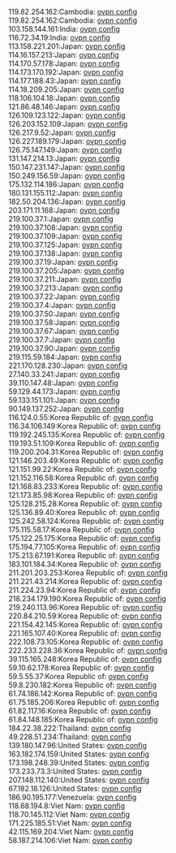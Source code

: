 119.82.254.162:Cambodia: [ovpn config](vpn/119_82_254_162.ovpn)  
119.82.254.162:Cambodia: [ovpn config](vpn/119_82_254_162.ovpn)  
103.158.144.161:India: [ovpn config](vpn/103_158_144_161.ovpn)  
116.72.34.19:India: [ovpn config](vpn/116_72_34_19.ovpn)  
113.158.221.201:Japan: [ovpn config](vpn/113_158_221_201.ovpn)  
114.16.157.213:Japan: [ovpn config](vpn/114_16_157_213.ovpn)  
114.170.57.178:Japan: [ovpn config](vpn/114_170_57_178.ovpn)  
114.173.170.192:Japan: [ovpn config](vpn/114_173_170_192.ovpn)  
114.177.188.43:Japan: [ovpn config](vpn/114_177_188_43.ovpn)  
114.18.209.205:Japan: [ovpn config](vpn/114_18_209_205.ovpn)  
118.106.104.18:Japan: [ovpn config](vpn/118_106_104_18.ovpn)  
121.86.48.146:Japan: [ovpn config](vpn/121_86_48_146.ovpn)  
126.109.123.122:Japan: [ovpn config](vpn/126_109_123_122.ovpn)  
126.203.152.109:Japan: [ovpn config](vpn/126_203_152_109.ovpn)  
126.217.9.52:Japan: [ovpn config](vpn/126_217_9_52.ovpn)  
126.227.189.179:Japan: [ovpn config](vpn/126_227_189_179.ovpn)  
126.75.147.149:Japan: [ovpn config](vpn/126_75_147_149.ovpn)  
131.147.214.13:Japan: [ovpn config](vpn/131_147_214_13.ovpn)  
150.147.231.147:Japan: [ovpn config](vpn/150_147_231_147.ovpn)  
150.249.156.59:Japan: [ovpn config](vpn/150_249_156_59.ovpn)  
175.132.114.186:Japan: [ovpn config](vpn/175_132_114_186.ovpn)  
180.131.155.112:Japan: [ovpn config](vpn/180_131_155_112.ovpn)  
182.50.204.136:Japan: [ovpn config](vpn/182_50_204_136.ovpn)  
203.171.11.168:Japan: [ovpn config](vpn/203_171_11_168.ovpn)  
219.100.37.1:Japan: [ovpn config](vpn/219_100_37_1.ovpn)  
219.100.37.108:Japan: [ovpn config](vpn/219_100_37_108.ovpn)  
219.100.37.109:Japan: [ovpn config](vpn/219_100_37_109.ovpn)  
219.100.37.125:Japan: [ovpn config](vpn/219_100_37_125.ovpn)  
219.100.37.138:Japan: [ovpn config](vpn/219_100_37_138.ovpn)  
219.100.37.19:Japan: [ovpn config](vpn/219_100_37_19.ovpn)  
219.100.37.205:Japan: [ovpn config](vpn/219_100_37_205.ovpn)  
219.100.37.211:Japan: [ovpn config](vpn/219_100_37_211.ovpn)  
219.100.37.213:Japan: [ovpn config](vpn/219_100_37_213.ovpn)  
219.100.37.22:Japan: [ovpn config](vpn/219_100_37_22.ovpn)  
219.100.37.4:Japan: [ovpn config](vpn/219_100_37_4.ovpn)  
219.100.37.50:Japan: [ovpn config](vpn/219_100_37_50.ovpn)  
219.100.37.58:Japan: [ovpn config](vpn/219_100_37_58.ovpn)  
219.100.37.67:Japan: [ovpn config](vpn/219_100_37_67.ovpn)  
219.100.37.7:Japan: [ovpn config](vpn/219_100_37_7.ovpn)  
219.100.37.90:Japan: [ovpn config](vpn/219_100_37_90.ovpn)  
219.115.59.184:Japan: [ovpn config](vpn/219_115_59_184.ovpn)  
221.170.128.230:Japan: [ovpn config](vpn/221_170_128_230.ovpn)  
27.140.33.241:Japan: [ovpn config](vpn/27_140_33_241.ovpn)  
39.110.147.48:Japan: [ovpn config](vpn/39_110_147_48.ovpn)  
59.129.44.173:Japan: [ovpn config](vpn/59_129_44_173.ovpn)  
59.133.151.101:Japan: [ovpn config](vpn/59_133_151_101.ovpn)  
90.149.137.252:Japan: [ovpn config](vpn/90_149_137_252.ovpn)  
116.124.0.55:Korea Republic of: [ovpn config](vpn/116_124_0_55.ovpn)  
116.34.106.149:Korea Republic of: [ovpn config](vpn/116_34_106_149.ovpn)  
119.192.245.135:Korea Republic of: [ovpn config](vpn/119_192_245_135.ovpn)  
119.193.51.109:Korea Republic of: [ovpn config](vpn/119_193_51_109.ovpn)  
119.200.204.31:Korea Republic of: [ovpn config](vpn/119_200_204_31.ovpn)  
121.146.203.49:Korea Republic of: [ovpn config](vpn/121_146_203_49.ovpn)  
121.151.99.22:Korea Republic of: [ovpn config](vpn/121_151_99_22.ovpn)  
121.152.116.58:Korea Republic of: [ovpn config](vpn/121_152_116_58.ovpn)  
121.168.83.233:Korea Republic of: [ovpn config](vpn/121_168_83_233.ovpn)  
121.173.85.98:Korea Republic of: [ovpn config](vpn/121_173_85_98.ovpn)  
125.128.215.28:Korea Republic of: [ovpn config](vpn/125_128_215_28.ovpn)  
125.136.89.40:Korea Republic of: [ovpn config](vpn/125_136_89_40.ovpn)  
125.242.58.124:Korea Republic of: [ovpn config](vpn/125_242_58_124.ovpn)  
175.115.58.17:Korea Republic of: [ovpn config](vpn/175_115_58_17.ovpn)  
175.122.25.175:Korea Republic of: [ovpn config](vpn/175_122_25_175.ovpn)  
175.194.77.105:Korea Republic of: [ovpn config](vpn/175_194_77_105.ovpn)  
175.213.67.191:Korea Republic of: [ovpn config](vpn/175_213_67_191.ovpn)  
183.101.184.34:Korea Republic of: [ovpn config](vpn/183_101_184_34.ovpn)  
211.201.203.253:Korea Republic of: [ovpn config](vpn/211_201_203_253.ovpn)  
211.221.43.214:Korea Republic of: [ovpn config](vpn/211_221_43_214.ovpn)  
211.224.23.94:Korea Republic of: [ovpn config](vpn/211_224_23_94.ovpn)  
218.234.179.190:Korea Republic of: [ovpn config](vpn/218_234_179_190.ovpn)  
219.240.113.96:Korea Republic of: [ovpn config](vpn/219_240_113_96.ovpn)  
220.84.210.59:Korea Republic of: [ovpn config](vpn/220_84_210_59.ovpn)  
221.154.42.145:Korea Republic of: [ovpn config](vpn/221_154_42_145.ovpn)  
221.165.107.40:Korea Republic of: [ovpn config](vpn/221_165_107_40.ovpn)  
222.108.73.105:Korea Republic of: [ovpn config](vpn/222_108_73_105.ovpn)  
222.233.228.36:Korea Republic of: [ovpn config](vpn/222_233_228_36.ovpn)  
39.115.165.248:Korea Republic of: [ovpn config](vpn/39_115_165_248.ovpn)  
59.10.62.178:Korea Republic of: [ovpn config](vpn/59_10_62_178.ovpn)  
59.5.55.37:Korea Republic of: [ovpn config](vpn/59_5_55_37.ovpn)  
59.8.230.182:Korea Republic of: [ovpn config](vpn/59_8_230_182.ovpn)  
61.74.186.142:Korea Republic of: [ovpn config](vpn/61_74_186_142.ovpn)  
61.75.185.206:Korea Republic of: [ovpn config](vpn/61_75_185_206.ovpn)  
61.82.117.16:Korea Republic of: [ovpn config](vpn/61_82_117_16.ovpn)  
61.84.148.185:Korea Republic of: [ovpn config](vpn/61_84_148_185.ovpn)  
184.22.38.222:Thailand: [ovpn config](vpn/184_22_38_222.ovpn)  
49.228.51.234:Thailand: [ovpn config](vpn/49_228_51_234.ovpn)  
139.180.147.96:United States: [ovpn config](vpn/139_180_147_96.ovpn)  
163.182.174.159:United States: [ovpn config](vpn/163_182_174_159.ovpn)  
173.198.248.39:United States: [ovpn config](vpn/173_198_248_39.ovpn)  
173.233.73.3:United States: [ovpn config](vpn/173_233_73_3.ovpn)  
207.148.112.140:United States: [ovpn config](vpn/207_148_112_140.ovpn)  
67.182.18.126:United States: [ovpn config](vpn/67_182_18_126.ovpn)  
186.90.195.177:Venezuela: [ovpn config](vpn/186_90_195_177.ovpn)  
118.68.194.8:Viet Nam: [ovpn config](vpn/118_68_194_8.ovpn)  
118.70.145.112:Viet Nam: [ovpn config](vpn/118_70_145_112.ovpn)  
171.225.185.51:Viet Nam: [ovpn config](vpn/171_225_185_51.ovpn)  
42.115.169.204:Viet Nam: [ovpn config](vpn/42_115_169_204.ovpn)  
58.187.214.106:Viet Nam: [ovpn config](vpn/58_187_214_106.ovpn)  
